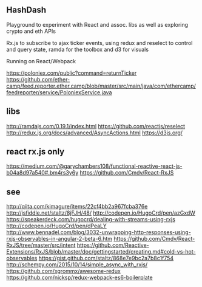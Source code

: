 HashDash
-------------------------

Playground to experiment with React and assoc. libs as well as exploring crypto and eth APIs

Rx.js to subscribe to ajax ticker events, using redux and reselect to control and query state, ramda for the toolbox and d3 for visuals

Running on React/Webpack

https://poloniex.com/public?command=returnTicker
https://github.com/ether-camp/feed.reporter.ether.camp/blob/master/src/main/java/com/ethercamp/feedreporter/service/PoloniexService.java
## libs
http://ramdajs.com/0.19.1/index.html
https://github.com/reactjs/reselect
http://redux.js.org/docs/advanced/AsyncActions.html
https://d3js.org/

## react rx.js only
https://medium.com/@garychambers108/functional-reactive-react-js-b04a8d97a540#.bm4rs3y6y
https://github.com/Cmdv/React-RxJS

## see
http://qiita.com/kimagure/items/22cf4bb2a967fcba376e
http://jsfiddle.net/staltz/8jFJH/48/
http://codepen.io/HugoCrd/pen/azGxdW
https://speakerdeck.com/hugocrd/dealing-with-streams-using-rxjs
http://codepen.io/HugoCrd/pen/dPeaLY
http://www.bennadel.com/blog/3032-unwrapping-http-responses-using-rxjs-observables-in-angular-2-beta-6.htm
https://github.com/Cmdv/React-RxJS/tree/master/src/intent
https://github.com/Reactive-Extensions/RxJS/blob/master/doc/gettingstarted/creating.md#cold-vs-hot-observables
https://gist.github.com/staltz/868e7e9bc2a7b8c1f754
http://schempy.com/2015/10/14/simple_async_with_rxjs/
https://github.com/xgrommx/awesome-redux
https://github.com/nicksp/redux-webpack-es6-boilerplate
